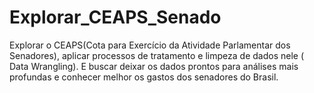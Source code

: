 # Explorar_CEAPS_Senado
Explorar o CEAPS(Cota para Exercício da Atividade Parlamentar dos Senadores),  aplicar processos de tratamento e limpeza de dados nele ( Data Wrangling). E buscar deixar os dados prontos para análises mais profundas e conhecer melhor os gastos dos senadores do Brasil.
